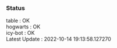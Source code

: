 ### Status


table : OK  
hogwarts : OK  
icy-bot : OK  
Latest Update : 2022-10-14 19:13:58.127270
